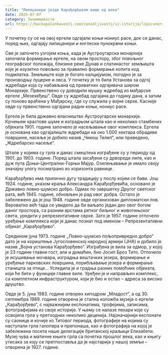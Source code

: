 ```yaml
---
title: "Липицанери језде Карађорђевом више од века"
date: 2025-07-07
category: Занимљивости
url: https://backapalankavesti.com/zanimljivosti/iz-istorije/lipicaneri-jezde-karadjordjevom-vise-od-veka/
---
```


У почетку су се на овој ергели одгајали коњи нониус расе, док се данас, поред њих, одгајају липицанери и енглески пунокрвни коњи.

Све је започето узгојем коња, када је Аустроугарска монархија започела формирање ергеле, на овом простору, због повољног географског положаја, близине реке Дунав и слатинастог земљишта које је изузетно повољно за правилно формирање копита код подмлатка. Земљиште које је богато калцијумом, погодно је за производњу луцерке и овса. У почетку је то била Установа за одгој ждребади која су набављана од приватних одгајивача широм Монархије. Првенствено су доводили мушку ждребад из мађарске ергеле „Мезехеђеш“. Овде су ждребад одгајана до годину дана, а затим су поново враћена у Мађарску, где су служила у војне сврхе. Касније овде су првенствено одгајани радни коњи, нониус расе.

Ергела је била државно власништво Аустроугарске монархије. Крчењем храстове шуме и изградњом штала као и неколико стамбених објеката 1901. године започело је насељавање овог комплекса. Ергела је основана као одгајалиште ждребади на око 1.000 хектара обрадиве површине, насеље је добило назив „Чикош Телеп“, или преведено, „Ждребарско насеље“.

Штале у којима су грла и данас смештена изграђене су у периоду од 1901. до 1903. године. Поред штала засађени су дрвореди липе, као и дуж пута Доњи-Централни-Горњи Мајур. Озелењавање је имало своју значајну улогу посматрано из хоризонта равнице.

Карађорђево има прилично дугу традицију у послу којим се бави. Још 1924. године, указом краља Александра Карађорђевића, основано је Државно ловно-шумско добро. Одмах по завршетку Другог светског рата, већ 1945. године, обновљен је рад овог добра. Остало је забележено да је још 1948. године овде организован дипломатски лов. Вероватно већ тада се увидело да би ваљало један део овог богом даног простора, са разним врстама ретког биљног и животињског света, уредити у репрезентативне сврхе. Зато је 1957. године отпочело уређење комплекса који је данас познат под именом – Репрезентативни објекат „Карађорђево“.

Средином јуна 1973. године „Ловно-шумско пољопривредно добро“ дато је на кориштење Југословенској народној армији (ЈНА) и добило је назив „Војна установа Карађорђево“. Изграђена је вила за одмор, у којој је 23 године главни гост, али и домаћин, био Јосип Броз Тито. Отпочело је исушивање мочвара, изградња вештачких језера, формирање и уређење парковских површина, порибљавање језера и формирање станишта за птице… Уследила је и градња разних помоћних објеката, који ће бити у функцији главне виле. Уређен је и направљен комплекс, са комплетном инфраструктуром, који је био и остао – адреса за високо друштво.

Овде је 5. јуна 1983. године отворен хиподром „Младост“, а од 30. септембра 1989. године отворена је стална изложба музеја о ергели „Карађорђево“, с најважнијим експонатима, трофејима, записима, фотографијама из своје историје. У њему се налазе пехари које су освојила грла у претходних неколико деценија. Најзначајнији експонати су саонице и кочије из Титовог периода, фотографије на којима су наступали грла галопера и препонаша, као и фотографија на којој је забележена посета наше делегације британској краљици Елизабети. Музеј чува и матичне књиге грла са почетка прошлог века, као и књигу утисака за коју се претпоставља да је најстарија у нашој земљи – отворена је 1927. године.

